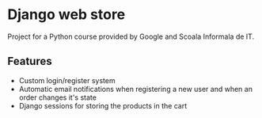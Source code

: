 # Django web store

Project for a Python course provided by Google and Scoala Informala de IT.

## Features
* Custom login/register system
* Automatic email notifications when registering a new user and when an order changes it's state
* Django sessions for storing the products in the cart
